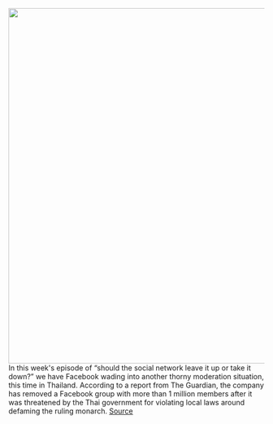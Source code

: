 <img src='https://cdn.vox-cdn.com/thumbor/04YHbYoccMjBRH5NPJwpPm7Us-s=/0x0:2040x1360/1200x800/filters:focal(837x673:1163x999)/cdn.vox-cdn.com/uploads/chorus_image/image/67288504/jbareham_180405_1777_facebook_0003.0.jpg' width='700px' /><br/>
In this week's episode of “should the social network leave it up or take it down?” we have Facebook wading into another thorny moderation situation, this time in Thailand. According to a report from The Guardian, the company has removed a Facebook group with more than 1 million members after it was threatened by the Thai government for violating local laws around defaming the ruling monarch.
<a href='https://www.theverge.com/2020/8/24/21399940/facebook-thailand-group-remove-king-criticism-threat-defamatory-free-speech'> Source <a/>